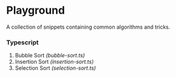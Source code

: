 # Playground

A collection of snippets containing common algorithms and tricks.

### Typescript

1. Bubble Sort _(bubble-sort.ts)_
2. Insertion Sort _(insertion-sort.ts)_
3. Selection Sort _(selection-sort.ts)_